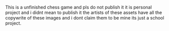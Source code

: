 This is a unfinished chess game and pls do not publish it it is personal project and i didnt mean to publish it the artists of these assets have all the copywrite of these images and i 
dont claim them to be mine its just a school project.

